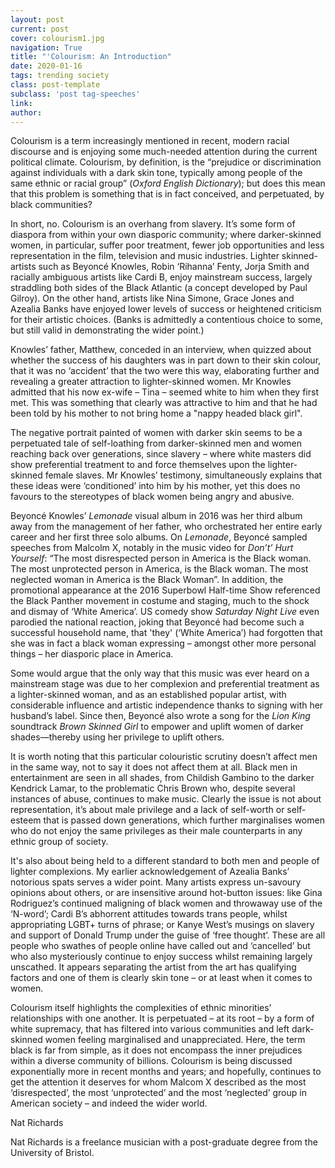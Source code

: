 ```yaml
---
layout: post
current: post
cover: colourism1.jpg
navigation: True
title: "'Colourism: An Introduction"
date: 2020-01-16
tags: trending society
class: post-template
subclass: 'post tag-speeches'
link: 
author:
---
```

Colourism is a term increasingly mentioned in recent, modern racial discourse and is enjoying some much-needed attention during the current political climate. Colourism, by definition, is the “prejudice or discrimination against individuals with a dark skin tone, typically among people of the same ethnic or racial group” (*Oxford English Dictionary*); but does this mean that this problem is something that is in fact conceived, and perpetuated, by black communities?

  

In short, no. Colourism is an overhang from slavery. It’s some form of diaspora from within your own diasporic community; where darker-skinned women, in particular, suffer poor treatment, fewer job opportunities and less representation in the film, television and music industries. Lighter skinned-artists such as Beyoncé Knowles, Robin ‘Rihanna’ Fenty, Jorja Smith and racially ambiguous artists like Cardi B, enjoy mainstream success, largely straddling both sides of the Black Atlantic (a concept developed by Paul Gilroy). On the other hand, artists like Nina Simone, Grace Jones and Azealia Banks have enjoyed lower levels of success or heightened criticism for their artistic choices. (Banks is admittedly a contentious choice to some, but still valid in demonstrating the wider point.)

  

Knowles’ father, Matthew, conceded in an interview, when quizzed about whether the success of his daughters was in part down to their skin colour, that it was no ‘accident’ that the two were this way, elaborating further and revealing a greater attraction to lighter-skinned women. Mr Knowles admitted that his now ex-wife – Tina – seemed white to him when they first met. This was something that clearly was attractive to him and that he had been told by his mother to not bring home a "nappy headed black girl".

  

The negative portrait painted of women with darker skin seems to be a perpetuated tale of self-loathing from darker-skinned men and women reaching back over generations, since slavery – where white masters did show preferential treatment to and force themselves upon the lighter-skinned female slaves. Mr Knowles’ testimony, simultaneously explains that these ideas were ‘conditioned’ into him by his mother, yet this does no favours to the stereotypes of black women being angry and abusive.

  

Beyoncé Knowles’ *Lemonade* visual album in 2016 was her third album away from the management of her father, who orchestrated her entire early career and her first three solo albums. On *Lemonade*, Beyoncé sampled speeches from Malcolm X, notably in the music video for *Don’t’ Hurt Yourself*: “The most disrespected person in America is the Black woman. The most unprotected person in America, is the Black woman. The most neglected woman in America is the Black Woman”. In addition, the promotional appearance at the 2016 Superbowl Half-time Show referenced the Black Panther movement in costume and staging, much to the shock and dismay of ‘White America’. US comedy show *Saturday Night Live* even parodied the national reaction, joking that Beyoncé had become such a successful household name, that 'they' (‘White America’) had forgotten that she was in fact a black woman expressing – amongst other more personal things – her diasporic place in America.

  

Some would argue that the only way that this music was ever heard on a mainstream stage was due to her complexion and preferential treatment as a lighter-skinned woman, and as an established popular artist, with considerable influence and artistic independence thanks to signing with her husband’s label. Since then, Beyoncé also wrote a song for the *Lion King* soundtrack *Brown Skinned Girl* to empower and uplift women of darker shades—thereby using her privilege to uplift others.

  

It is worth noting that this particular colouristic scrutiny doesn’t affect men in the same way, not to say it does not affect them at all. Black men in entertainment are seen in all shades, from Childish Gambino to the darker Kendrick Lamar, to the problematic Chris Brown who, despite several instances of abuse, continues to make music. Clearly the issue is not about representation, it’s about male privilege and a lack of self-worth or self-esteem that is passed down generations, which further marginalises women who do not enjoy the same privileges as their male counterparts in any ethnic group of society.

  

It's also about being held to a different standard to both men and people of lighter complexions. My earlier acknowledgement of Azealia Banks’ notorious spats serves a wider point. Many artists express un-savoury opinions about others, or are insensitive around hot-button issues: like Gina Rodriguez’s continued maligning of black women and throwaway use of the ‘N-word’; Cardi B’s abhorrent attitudes towards trans people, whilst appropriating LGBT+ turns of phrase; or Kanye West’s musings on slavery and support of Donald Trump under the guise of ‘free thought’. These are all people who swathes of people online have called out and ‘cancelled’ but who also mysteriously continue to enjoy success whilst remaining largely unscathed. It appears separating the artist from the art has qualifying factors and one of them is clearly skin tone – or at least when it comes to women.

  

Colourism itself highlights the complexities of ethnic minorities’ relationships with one another. It is perpetuated – at its root – by a form of white supremacy, that has filtered into various communities and left dark-skinned women feeling marginalised and unappreciated. Here, the term black is far from simple, as it does not encompass the inner prejudices within a diverse community of billions. Colourism is being discussed exponentially more in recent months and years; and hopefully, continues to get the attention it deserves for whom Malcom X described as the most ‘disrespected’, the most ‘unprotected’ and the most ‘neglected’ group in American society – and indeed the wider world.

Nat Richards

Nat Richards is a freelance musician with a post-graduate degree from the University of Bristol.
